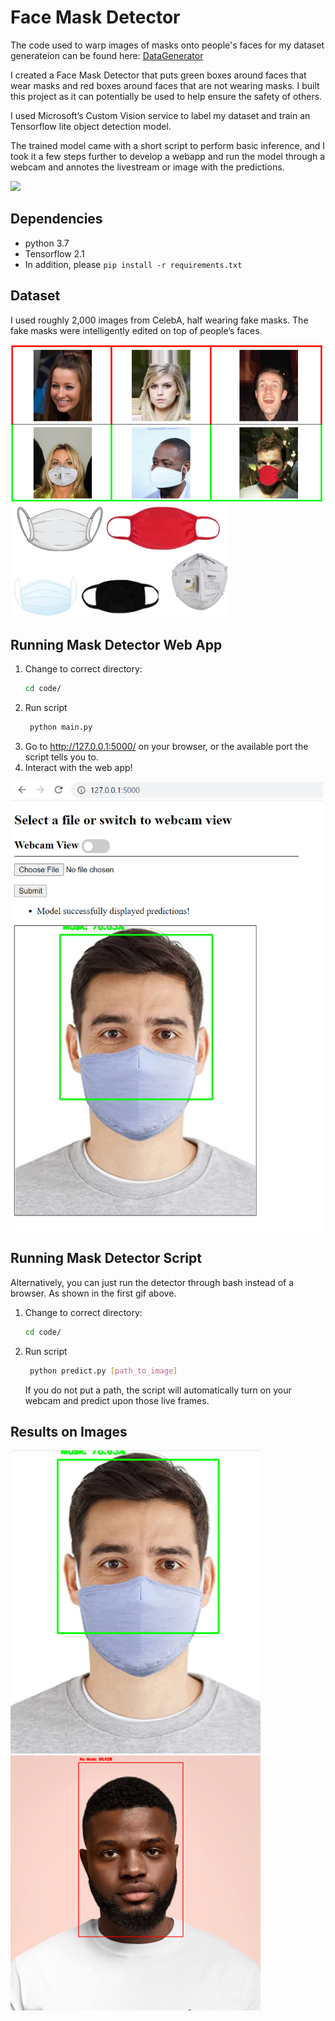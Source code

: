 # Face Mask Detector
The code used to warp images of masks onto people's faces for my dataset generateion can be found here:
[DataGenerator](https://github.com/prajnasb/observations/tree/master/mask_classifier/Data_Generator)

I created a Face Mask Detector that puts green boxes around faces that wear masks and red boxes around faces that are not wearing masks. I built this project as it can potentially be used to help ensure the safety of others.

I used Microsoft’s Custom Vision service to label my dataset and train an Tensorflow lite object detection model.
 
The trained model came with a short script to perform basic inference, and I took it a few steps further to develop a webapp and run the model through a webcam and annotes the livestream or image with the predictions.

![](maskdetector.gif)
## Dependencies
- python 3.7
- Tensorflow 2.1
- In addition, please `pip install -r requirements.txt`
 
## Dataset
I used roughly 2,000 images from CelebA, half wearing fake masks. The fake masks were intelligently edited on top of people’s faces.

<img src="dataset_examples.PNG" width="500"> <img src="masks.PNG" width="350">

## Running Mask Detector Web App
1. Change to correct directory:
    ```bash
    cd code/
    ```
2. Run script
    ```bash
     python main.py
    ```
3. Go to http://127.0.0.1:5000/ on your browser, or the available port the script tells you to.
4. Interact with the web app!

<img src="webapp.PNG" width="500"> 

## Running Mask Detector Script
Alternatively, you can just run the detector through bash instead of a browser. As shown in the first gif above.
1. Change to correct directory:
    ```bash
    cd code/
    ```
2. Run script
    ```bash
     python predict.py [path_to_image]
    ```
    If you do not put a path, the script will automatically turn on your webcam and predict upon those live frames.
## Results on Images
<img src="predicted2.PNG" width="400"> <img src="predicted1.PNG" width="400">
